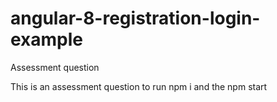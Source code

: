 # angular-8-registration-login-example

Assessment question

This is an assessment question
to run npm i and the npm start